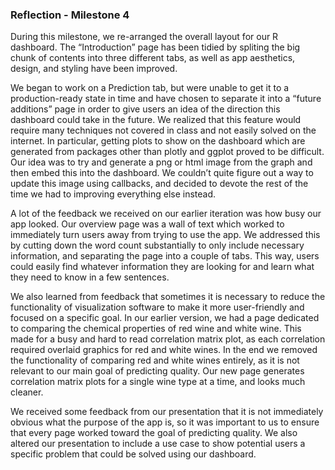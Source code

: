 ### Reflection - Milestone 4

During this milestone, we re-arranged the overall layout for our R dashboard. The “Introduction” page has been tidied by spliting the big chunk of contents into three different tabs, as well as app aesthetics, design, and styling have been improved. 

We began to work on a Prediction tab, but were unable to get it to a production-ready state in time and have chosen to separate it into a “future additions” page in order to give users an idea of the direction this dashboard could take in the future. We realized that this feature would require many techniques not covered in class and not easily solved on the internet. In particular, getting plots to show on the dashboard which are generated from packages other than plotly and ggplot proved to be difficult. Our idea was to try and generate a png or html image from the graph and then embed this into the dashboard. We couldn’t quite figure out a way to update this image using callbacks, and decided to devote the rest of the time we had to improving everything else instead.

A lot of the feedback we received on our earlier iteration was how busy our app looked. Our overview page was a wall of text which worked to immediately turn users away from trying to use the app. We addressed this by cutting down the word count substantially to only include necessary information, and separating the page into a couple of tabs. This way, users could easily find whatever information they are looking for and learn what they need to know in a few sentences.

We also learned from feedback that sometimes it is necessary to reduce the functionality of visualization software to make it more user-friendly and focused on a specific goal. In our earlier version, we had a page dedicated to comparing the chemical properties of red wine and white wine. This made for a busy and hard to read correlation matrix plot, as each correlation required overlaid graphics for red and white wines. In the end we removed the functionality of comparing red and white wines entirely, as it is not relevant to our main goal of predicting quality. Our new page generates correlation matrix plots for a single wine type at a time, and looks much cleaner.

We received some feedback from our presentation that it is not immediately obvious what the purpose of the app is, so it was important to us to ensure that every page worked toward the goal of predicting quality. We also altered our presentation to include a use case to show potential users a specific problem that could be solved using our dashboard.
